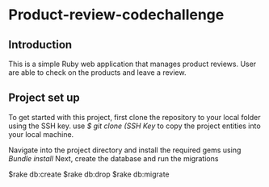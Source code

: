 # Product-review-codechallenge

## Introduction
This is a simple Ruby web application that manages product reviews. User are able to check on the products and leave a review.
## Project set up
To get started with this project, first clone the repository to your local folder using the SSH key.
use _$ git clone (SSH Key_  to copy the project entities into your local machine. 

Navigate into the project directory and install the required gems using _Bundle install_
Next, create the database and run the migrations 

$rake db:create
$rake db:drop
$rake db:migrate
